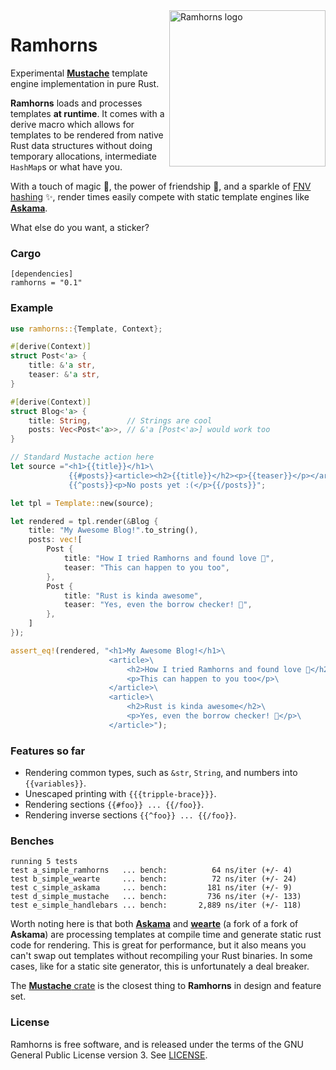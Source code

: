 <img src="https://raw.githubusercontent.com/maciejhirsz/ramhorns/master/ramhorns.svg?sanitize=true" alt="Ramhorns logo" width="250" align="right">

# Ramhorns

Experimental [**Mustache**](https://mustache.github.io/) template engine implementation
in pure Rust.

**Ramhorns** loads and processes templates **at runtime**. It comes with a derive macro
which allows for templates to be rendered from native Rust data structures without doing
temporary allocations, intermediate `HashMap`s or what have you.

With a touch of magic 🎩, the power of friendship 🥂, and a sparkle of
[FNV hashing](https://en.wikipedia.org/wiki/Fowler%E2%80%93Noll%E2%80%93Vo_hash_function)
✨, render times easily compete with static template engines like
[**Askama**](https://github.com/djc/askama).

What else do you want, a sticker?

### Cargo

```
[dependencies]
ramhorns = "0.1"
```

### Example

```rust
use ramhorns::{Template, Context};

#[derive(Context)]
struct Post<'a> {
    title: &'a str,
    teaser: &'a str,
}

#[derive(Context)]
struct Blog<'a> {
    title: String,        // Strings are cool
    posts: Vec<Post<'a>>, // &'a [Post<'a>] would work too
}

// Standard Mustache action here
let source ="<h1>{{title}}</h1>\
             {{#posts}}<article><h2>{{title}}</h2><p>{{teaser}}</p></article>{{/posts}}\
             {{^posts}}<p>No posts yet :(</p>{{/posts}}";

let tpl = Template::new(source);

let rendered = tpl.render(&Blog {
    title: "My Awesome Blog!".to_string(),
    posts: vec![
        Post {
            title: "How I tried Ramhorns and found love 💖",
            teaser: "This can happen to you too",
        },
        Post {
            title: "Rust is kinda awesome",
            teaser: "Yes, even the borrow checker! 🦀",
        },
    ]
});

assert_eq!(rendered, "<h1>My Awesome Blog!</h1>\
                      <article>\
                          <h2>How I tried Ramhorns and found love 💖</h2>\
                          <p>This can happen to you too</p>\
                      </article>\
                      <article>\
                          <h2>Rust is kinda awesome</h2>\
                          <p>Yes, even the borrow checker! 🦀</p>\
                      </article>");
```

### Features so far

+ Rendering common types, such as `&str`, `String`, and numbers into `{{variables}}`.
+ Unescaped printing with `{{{tripple-brace}}}`.
+ Rendering sections `{{#foo}} ... {{/foo}}`.
+ Rendering inverse sections `{{^foo}} ... {{/foo}}`.

### Benches

```
running 5 tests
test a_simple_ramhorns   ... bench:          64 ns/iter (+/- 4)
test b_simple_wearte     ... bench:          72 ns/iter (+/- 24)
test c_simple_askama     ... bench:         181 ns/iter (+/- 9)
test d_simple_mustache   ... bench:         736 ns/iter (+/- 133)
test e_simple_handlebars ... bench:       2,889 ns/iter (+/- 118)
```

Worth noting here is that both [**Askama**](https://github.com/djc/askama) and
[**wearte**](https://github.com/dgriffen/wearte) (a fork of a fork of **Askama**)
are processing templates at compile time and generate static rust code for rendering.
This is great for performance, but it also means you can't swap out templates without
recompiling your Rust binaries. In some cases, like for a static site generator, this
is unfortunately a deal breaker.

The [**Mustache** crate](https://github.com/nickel-org/rust-mustache) is the closest
thing to **Ramhorns** in design and feature set.

### License

Ramhorns is free software, and is released under the terms of the GNU General Public
License version 3. See [LICENSE](LICENSE).
